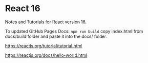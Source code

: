 # React 16

Notes and Tutorials for React version 16.

To updated GitHub Pages Docs:
`npm run build`
copy index.html from docs/build folder and paste it into the docs/ folder.

https://reactjs.org/tutorial/tutorial.html

https://reactjs.org/docs/hello-world.html
